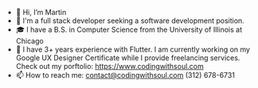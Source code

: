 - 👋 Hi, I’m Martin
- 👀 I'm a full stack developer seeking a software development position.
- 🎓 I have a B.S. in Computer Science from the University of Illinois at Chicago
- 🌱 I have 3+ years experience with Flutter. I am currently working on my Google UX Designer Certificate while I provide freelancing services.
    Check out my porftolio: https://www.codingwithsoul.com
- 📫 How to reach me: 
    contact@codingwithsoul.com
    (312) 678-6731

